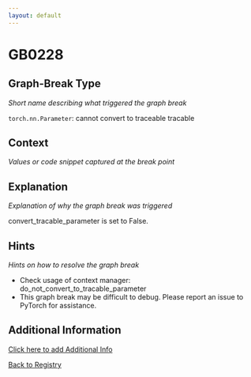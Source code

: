 ```yaml
---
layout: default
---
```

# GB0228

## Graph-Break Type
*Short name describing what triggered the graph break*

`torch.nn.Parameter`: cannot convert to traceable tracable

## Context
*Values or code snippet captured at the break point*



## Explanation
*Explanation of why the graph break was triggered*

convert_tracable_parameter is set to False.

## Hints
*Hints on how to resolve the graph break*

- Check usage of context manager: do_not_convert_to_tracable_parameter
- This graph break may be difficult to debug. Please report an issue to PyTorch for assistance.


## Additional Information

<!-- ADDITIONAL INFORMATION START - Add custom information below this line -->

<!-- ADDITIONAL INFORMATION END -->


[Click here to add Additional Info](https://github.com/pytorch-labs/compile-graph-break-site/edit/main/docs/gb/gb0228.md)

[Back to Registry](../index.html)
